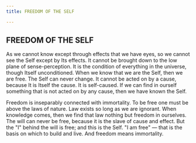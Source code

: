 ```yaml
---
title: FREEDOM OF THE SELF

---
```





  

## FREEDOM OF THE SELF

As we cannot know except through effects that we have eyes, so we cannot
see the Self except by Its effects. It cannot be brought down to the low
plane of sense-perception. It is the condition of everything in the
universe, though Itself unconditioned. When we know that we are the
Self, then we are free. The Self can never change. It cannot be acted on
by a cause, because It is Itself the cause. It is self-caused. If we can
find in ourself something that is not acted on by any cause, then we
have known the Self.

Freedom is inseparably connected with immortality. To be free one must
be above the laws of nature. Law exists so long as we are ignorant. When
knowledge comes, then we find that law nothing but freedom in ourselves.
The will can never be free, because it is the slave of cause and effect.
But the "I" behind the will is free; and this is the Self. "I am free" —
that is the basis on which to build and live. And freedom means
immortality.


